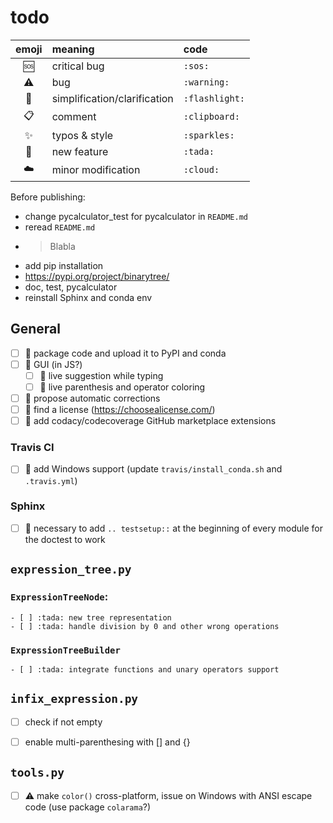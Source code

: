 # todo

| emoji        | meaning                      | code           |
| :----------: | :--------------------------- | :------------- |
| :sos:        | critical bug                 | `:sos:`        |
| :warning:    | bug                          | `:warning:`    |
| :flashlight: | simplification/clarification | `:flashlight:` |
| :clipboard:  | comment                      | `:clipboard:`  |
| :sparkles:   | typos & style                | `:sparkles:`   |
| :tada:       | new feature                  | `:tada:`       |
| :cloud:      | minor modification           | `:cloud:`      |

Before publishing:
- change pycalculator_test for pycalculator in `README.md`
- reread `README.md`
- > Blabla
- add pip installation
- https://pypi.org/project/binarytree/
- doc, test, pycalculator
- reinstall Sphinx and conda env

## General
- [ ] :tada: package code and upload it to PyPI and conda
- [ ] :tada: GUI (in JS?)
    - [ ] :tada: live suggestion while typing
    - [ ] :tada: live parenthesis and operator coloring
- [ ] :tada: propose automatic corrections
- [ ] :tada: find a license (https://choosealicense.com/)
- [ ] :tada: add codacy/codecoverage GitHub marketplace extensions

### Travis CI
- [ ] :tada: add Windows support (update `travis/install_conda.sh` and `.travis.yml`)

### Sphinx
- [ ] :flashlight: necessary to add `.. testsetup::` at the beginning of every module for the doctest to work

## `expression_tree.py`

### `ExpressionTreeNode`:
    - [ ] :tada: new tree representation
    - [ ] :tada: handle division by 0 and other wrong operations

### `ExpressionTreeBuilder`
    - [ ] :tada: integrate functions and unary operators support


## `infix_expression.py`
- [ ] check if not empty
- [ ] enable multi-parenthesing with [] and {}


## `tools.py`
- [ ] :warning: make `color()` cross-platform, issue on Windows with ANSI escape code (use package `colarama`?)
